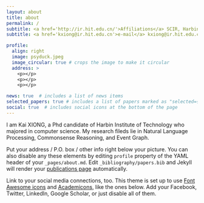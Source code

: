 ```yaml
---
layout: about
title: about
permalink: /
subtitle: <a href='http://ir.hit.edu.cn/'>Affiliations</a> SCIR, Harbin Institute of Technology, Harbin, China
subtitle: <a href='kxiong@ir.hit.edu.cn'>e-mail</a> kxiong@ir.hit.edu.cn

profile:
  align: right
  image: psyduck.jpeg
  image_circular: true # crops the image to make it circular
  address: >
    <p></p>
    <p></p>
    <p></p>

news: true  # includes a list of news items
selected_papers: true # includes a list of papers marked as "selected={true}"
social: true  # includes social icons at the bottom of the page
---
```


I am Kai XIONG, a Phd candidate of Harbin Institute of Technology who majored in computer science. My research fileds lie in Natural Language Processing, Commonsense Reasoning, and Event Graph.

Put your address / P.O. box / other info right below your picture. You can also disable any these elements by editing `profile` property of the YAML header of your `_pages/about.md`. Edit `_bibliography/papers.bib` and Jekyll will render your [publications page](/al-folio/publications/) automatically.

Link to your social media connections, too. This theme is set up to use [Font Awesome icons](http://fortawesome.github.io/Font-Awesome/) and [Academicons](https://jpswalsh.github.io/academicons/), like the ones below. Add your Facebook, Twitter, LinkedIn, Google Scholar, or just disable all of them.
